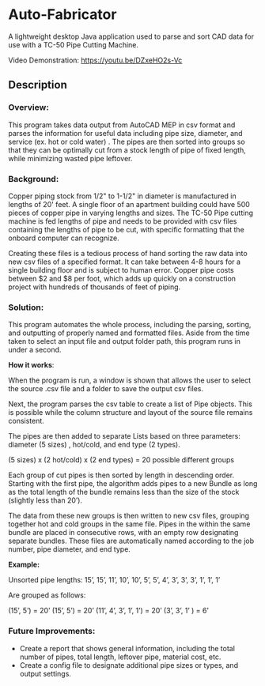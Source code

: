 # Auto-Fabricator

A lightweight desktop Java application used to parse and sort CAD data for use with a TC-50 Pipe Cutting Machine.

Video Demonstration: https://youtu.be/DZxeHO2s-Vc

## Description

###  **Overview:**

This program takes data output from AutoCAD MEP in csv format and parses the information for useful data including pipe size, diameter, and service (ex. hot or cold water) . The pipes are then sorted into groups so that they can be optimally cut from a stock length of pipe of fixed length, while minimizing wasted pipe leftover.

###  **Background**:

Copper piping stock from 1/2" to 1-1/2" in diameter is manufactured in lengths of 20' feet. A single floor of an apartment building could have 500 pieces of copper pipe in varying lengths and sizes. The TC-50 Pipe cutting machine is fed lengths of pipe and needs to be provided with csv files containing the lengths of pipe to be cut, with specific formatting that the onboard computer can recognize.

Creating these files is a tedious process of hand sorting the raw data into new csv files of a specified format. It can take between 4-8 hours for a single building floor and is subject to human error. Copper pipe costs between $2 and $8 per foot, which adds up quickly on a construction project with  hundreds of thousands of feet of piping.

###  **Solution**:

This program automates the whole process, including the parsing, sorting, and outputting of properly named and formatted files. Aside from the time taken to select an input file and output folder path, this program runs in under a second.

**How it works**:

When the program is run, a window is shown that allows the user to select the source .csv file and a folder to save the output csv files.

Next, the program parses the csv table to create a list of Pipe objects. This is possible while the column structure and layout of the source file remains consistent.

The pipes are then added to separate Lists based on three parameters: diameter (5 sizes) , hot/cold, and end type (2 types).

(5 sizes) x (2 hot/cold) x (2 end types) = 20 possible different groups

Each group of cut pipes is then sorted by length in descending order. Starting with the first pipe, the algorithm adds pipes to a new Bundle as long as the total length of the bundle remains less than the size of the stock (slightly less than 20’).

The data from these new groups is then written to new csv files, grouping together hot and cold groups in the same file. Pipes in the within the same bundle are placed in consecutive rows, with an empty row designating separate bundles. These files are automatically named according to the job number, pipe diameter, and end type. 

**Example:**

Unsorted pipe lengths: 15’, 15’, 11’, 10’, 10’, 5’, 5’, 4’, 3’, 3’, 3’, 1’, 1’, 1’

Are grouped as follows:

(15’, 5’) = 20’
(15’, 5’) = 20’
(11’, 4’, 3’, 1’, 1’) = 20’
(3’, 3’, 1’ ) = 6’

###  **Future Improvements**:

- Create a report that shows general information, including the total number of pipes, total length, leftover pipe, material cost, etc.
- Create a config file to designate additional pipe sizes or types, and output settings.
